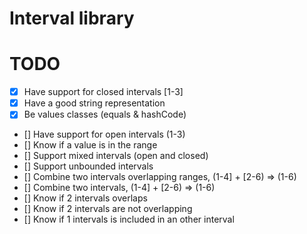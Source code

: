 # Interval library

# TODO
- [x] Have support for closed intervals [1-3]
- [x] Have a good string representation
- [x] Be values classes (equals & hashCode)
- [] Have support for open intervals (1-3)
- [] Know if a value is in the range
- [] Support mixed intervals (open and closed)
- [] Support unbounded intervals
- [] Combine two intervals overlapping ranges, (1-4] + [2-6) => (1-6)
- [] Combine two intervals, (1-4] + [2-6) => (1-6)
- [] Know if 2 intervals overlaps
- [] Know if 2 intervals are not overlapping
- [] Know if 1 intervals is included in an other interval

